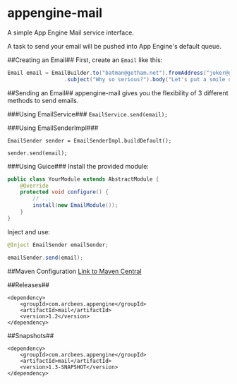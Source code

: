 appengine-mail
==============
A simple App Engine Mail service interface.

A task to send your email will be pushed into App Engine's default queue.

##Creating an Email##
First, create an `Email` like this:
```java
Email email = EmailBuilder.to("batman@gotham.net").fromAddress("joker@gotham.net").fromPersonal("The Joker")
                  .subject("Why so serious?").body("Let's put a smile on that face!").build();

```

##Sending an Email##
appengine-mail gives you the flexibility of 3 different methods to send emails.

###Using EmailService###
`EmailService.send(email);`

###Using EmailSenderImpl###
```
EmailSender sender = EmailSenderImpl.buildDefault();

sender.send(email);
```

###Using Guice###
Install the provided module:
```java
public class YourModule extends AbstractModule {
    @Override
    protected void configure() {
        // ...
        install(new EmailModule());
    }
}
```
Inject and use:
```java
@Inject EmailSender emailSender;

emailSender.send(email);
```

##Maven Configuration
[Link to Maven Central](http://search.maven.org/#search%7Cgav%7C1%7Cg%3A%22com.arcbees.appengine%22%20AND%20a%3A%22mail%22)

##Releases##
```
<dependency>
    <groupId>com.arcbees.appengine</groupId>
    <artifactId>mail</artifactId>
    <version>1.2</version>
</dependency>
```

##Snapshots##
```
<dependency>
    <groupId>com.arcbees.appengine</groupId>
    <artifactId>mail</artifactId>
    <version>1.3-SNAPSHOT</version>
</dependency>
```
